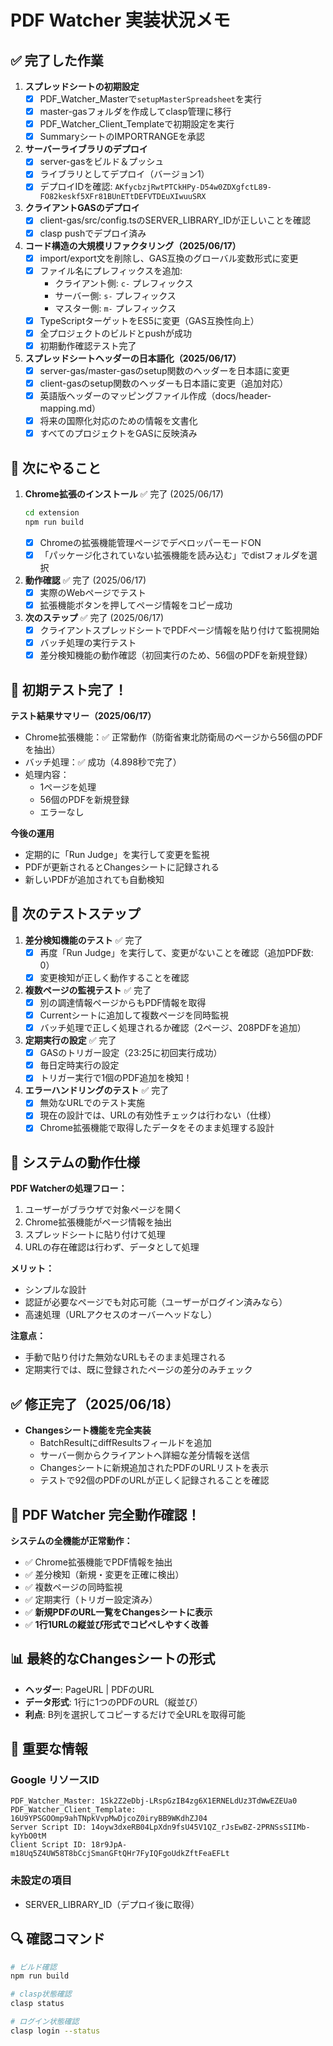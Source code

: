 # PDF Watcher 実装状況メモ

## ✅ 完了した作業

1. **スプレッドシートの初期設定**
   - [x] PDF_Watcher_Masterで`setupMasterSpreadsheet`を実行
   - [x] master-gasフォルダを作成してclasp管理に移行
   - [x] PDF_Watcher_Client_Templateで初期設定を実行
   - [x] SummaryシートのIMPORTRANGEを承認

2. **サーバーライブラリのデプロイ**
   - [x] server-gasをビルド＆プッシュ
   - [x] ライブラリとしてデプロイ（バージョン1）
   - [x] デプロイIDを確認: `AKfycbzjRwtPTCkHPy-D54w0ZDXgfctL89-FO82keskf5XFr81BUnETtDEFVTDEuXIwuuSRX`

3. **クライアントGASのデプロイ**
   - [x] client-gas/src/config.tsのSERVER_LIBRARY_IDが正しいことを確認
   - [x] clasp pushでデプロイ済み

4. **コード構造の大規模リファクタリング（2025/06/17）**
   - [x] import/export文を削除し、GAS互換のグローバル変数形式に変更
   - [x] ファイル名にプレフィックスを追加:
     - クライアント側: `c-` プレフィックス
     - サーバー側: `s-` プレフィックス
     - マスター側: `m-` プレフィックス
   - [x] TypeScriptターゲットをES5に変更（GAS互換性向上）
   - [x] 全プロジェクトのビルドとpushが成功
   - [x] 初期動作確認テスト完了

5. **スプレッドシートヘッダーの日本語化（2025/06/17）**
   - [x] server-gas/master-gasのsetup関数のヘッダーを日本語に変更
   - [x] client-gasのsetup関数のヘッダーも日本語に変更（追加対応）
   - [x] 英語版ヘッダーのマッピングファイル作成（docs/header-mapping.md）
   - [x] 将来の国際化対応のための情報を文書化
   - [x] すべてのプロジェクトをGASに反映済み

## 🎯 次にやること

1. **Chrome拡張のインストール** ✅ 完了 (2025/06/17)
   ```bash
   cd extension
   npm run build
   ```
   - [x] Chromeの拡張機能管理ページでデベロッパーモードON
   - [x] 「パッケージ化されていない拡張機能を読み込む」でdistフォルダを選択

2. **動作確認** ✅ 完了 (2025/06/17)
   - [x] 実際のWebページでテスト
   - [x] 拡張機能ボタンを押してページ情報をコピー成功

3. **次のステップ** ✅ 完了 (2025/06/17)
   - [x] クライアントスプレッドシートでPDFページ情報を貼り付けて監視開始
   - [x] バッチ処理の実行テスト
   - [x] 差分検知機能の動作確認（初回実行のため、56個のPDFを新規登録）

## 🎉 初期テスト完了！

**テスト結果サマリー（2025/06/17）**
- Chrome拡張機能：✅ 正常動作（防衛省東北防衛局のページから56個のPDFを抽出）
- バッチ処理：✅ 成功（4.898秒で完了）
- 処理内容：
  - 1ページを処理
  - 56個のPDFを新規登録
  - エラーなし

**今後の運用**
- 定期的に「Run Judge」を実行して変更を監視
- PDFが更新されるとChangesシートに記録される
- 新しいPDFが追加されても自動検知

## 🚀 次のテストステップ

1. **差分検知機能のテスト** ✅ 完了
   - [x] 再度「Run Judge」を実行して、変更がないことを確認（追加PDF数: 0）
   - [x] 変更検知が正しく動作することを確認

2. **複数ページの監視テスト** ✅ 完了
   - [x] 別の調達情報ページからもPDF情報を取得
   - [x] Currentシートに追加して複数ページを同時監視
   - [x] バッチ処理で正しく処理されるか確認（2ページ、208PDFを追加）

3. **定期実行の設定** ✅ 完了
   - [x] GASのトリガー設定（23:25に初回実行成功）
   - [x] 毎日定時実行の設定
   - [x] トリガー実行で1個のPDF追加を検知！

4. **エラーハンドリングのテスト** ✅ 完了
   - [x] 無効なURLでのテスト実施
   - [x] 現在の設計では、URLの有効性チェックは行わない（仕様）
   - [x] Chrome拡張機能で取得したデータをそのまま処理する設計
   
## 📌 システムの動作仕様

**PDF Watcherの処理フロー：**
1. ユーザーがブラウザで対象ページを開く
2. Chrome拡張機能がページ情報を抽出
3. スプレッドシートに貼り付けて処理
4. URLの存在確認は行わず、データとして処理

**メリット：**
- シンプルな設計
- 認証が必要なページでも対応可能（ユーザーがログイン済みなら）
- 高速処理（URLアクセスのオーバーヘッドなし）

**注意点：**
- 手動で貼り付けた無効なURLもそのまま処理される
- 定期実行では、既に登録されたページの差分のみチェック

## ✅ 修正完了（2025/06/18）

- **Changesシート機能を完全実装**
  - BatchResultにdiffResultsフィールドを追加
  - サーバー側からクライアントへ詳細な差分情報を送信
  - Changesシートに新規追加されたPDFのURLリストを表示
  - テストで92個のPDFのURLが正しく記録されることを確認

## 🎉 PDF Watcher 完全動作確認！

**システムの全機能が正常動作：**
- ✅ Chrome拡張機能でPDF情報を抽出
- ✅ 差分検知（新規・変更を正確に検出）
- ✅ 複数ページの同時監視
- ✅ 定期実行（トリガー設定済み）
- ✅ **新規PDFのURL一覧をChangesシートに表示**
- ✅ **1行1URLの縦並び形式でコピペしやすく改善**

## 📊 最終的なChangesシートの形式

- **ヘッダー**: PageURL | PDFのURL
- **データ形式**: 1行に1つのPDFのURL（縦並び）
- **利点**: B列を選択してコピーするだけで全URLを取得可能

## 📝 重要な情報

### Google リソースID
```
PDF_Watcher_Master: 1Sk2Z2eDbj-LRspGzIB4zg6X1ERNELdUz3TdWwEZEUa0
PDF_Watcher_Client_Template: 16U9YPSGOOmp9ahTNpkVvpMwDjcoZ0iryBB9WKdhZJ04
Server Script ID: 14oyw3dxeRB04LpXdn9fsU45V1QZ_rJsEwBZ-2PRNSsSIIMb-kyYbO0tM
Client Script ID: 18r9JpA-m18Uq5Z4UW58T8bCcjSmanGFtQHr7FyIQFgoUdkZftFeaEFLt
```

### 未設定の項目
- SERVER_LIBRARY_ID（デプロイ後に取得）

## 🔍 確認コマンド

```bash
# ビルド確認
npm run build

# clasp状態確認
clasp status

# ログイン状態確認
clasp login --status
```